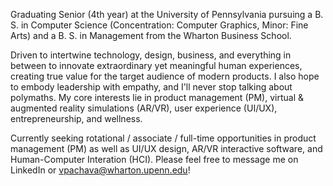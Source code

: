 Graduating Senior (4th year) at the University of Pennsylvania pursuing a B. S. in Computer Science (Concentration: Computer Graphics, Minor: Fine Arts) and a B. S. in Management from the Wharton Business School.

Driven to intertwine technology, design, business, and everything in between to innovate extraordinary yet meaningful human experiences, creating true value for the target audience of modern products. I also hope to embody leadership with empathy, and I'll never stop talking about polymaths. My core interests lie in product management (PM), virtual & augmented reality simulations (AR/VR), user experience (UI/UX), entrepreneurship, and wellness. 

Currently seeking rotational / associate / full-time opportunities in product management (PM) as well as UI/UX design, AR/VR interactive software, and Human-Computer Interation (HCI). Please feel free to message me on LinkedIn or vpachava@wharton.upenn.edu!
